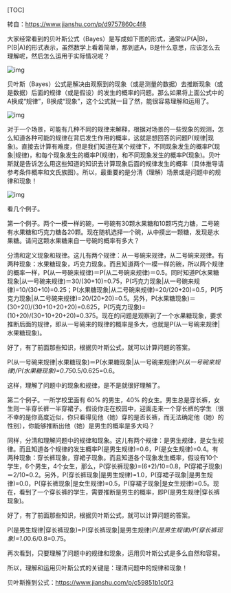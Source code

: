 [TOC]



转自：https://www.jianshu.com/p/d9757860c4f8



大家经常看到的贝叶斯公式（Bayes）是写成如下图的形式，通常以P(A|B)，P(B|A)的形式表示，虽然数学上看着简单，那到底A，B是什么意思，应该怎么去理解呢，然后怎么运用于实际情况呢？

![img](E:\git-workspace\note\images\math\bayes.png) 

 

贝叶斯（Bayes）公式是解决由观察到的现象（或是测量的数据）去推断现象（或是数据）后面的规律（或是假设）的发生的概率的问题。那么如果将上面公式中的A换成“规律”，B换成“现象”，这个公式就一目了然，能很容易理解和运用了。

![img](E:\git-workspace\note\images\math\bayes2.png)



对于一个场景，可能有几种不同的规律来解释，根据对场景的一些现象的观测，怎么知道各种可能的规律在背后发生作用的概率，这就是想回答的问题P(规律|现象)。直接去计算有难度，但是我们知道在某个规律下，不同现象发生的概率P(现象|规律)，和每个现象发生的概率P(规律)，和不同现象发生的概率P(现象)。贝叶斯就是告诉怎么用这些知道的知识去计算现象后面的规律发生的概率（具体推导请参考条件概率和文氏族图）。所以，最重要的是分清（理解）场景或是问题中的规律和现象！

![img](E:\git-workspace\note\images\math\bayes3.png)

看几个例子。

第一个例子。两个一模一样的碗，一号碗有30颗水果糖和10颗巧克力糖，二号碗有水果糖和巧克力糖各20颗。现在随机选择一个碗，从中摸出一颗糖，发现是水果糖。请问这颗水果糖来自一号碗的概率有多大？

分清和定义现象和规律。这儿有两个规律：从一号碗来规律，从二号碗来规律。有两种现象：水果糖现象，巧克力现象。而且知道两个一模一样的碗，所以两个规律的概率一样，P(从一号碗来规律)＝P(从二号碗来规律)＝0.5。同时知道P(水果糖现象|从一号碗来规律)＝30/(30+10)=0.75，P(巧克力现象|从一号碗来规律)=10/(30+10)=0.25；P(水果糖现象|从二号碗来规律)=20/(20+20)=0.5，P(巧克力现象|从二号碗来规律)=20/(20+20)=0.5。另外，P(水果糖现象)＝(30+20)/(30+10+20+20)=0.625，P(巧克力现象)=(10+20)/(30+10+20+20)=0.375。现在的问题是观察到了一个水果糖现象，要求推断后面的规律，即从一号碗来的规律的概率是多大，也就是P(从一号碗来规律|水果糖现象)。

好了，有了前面那些知识，根据贝叶斯公式，就可以计算问题的答案。

P(从一号碗来规律|水果糖现象)＝P(水果糖现象|从一号碗来规律)*P(从一号碗来规律)/P(水果糖现象)=0.75*0.5/0.625=0.6。

这样，理解了问题中的现象和规律，是不是就很好理解了。

第二个例子。一所学校里面有 60% 的男生，40% 的女生。男生总是穿长裤，女生则一半穿长裤一半穿裙子。假设你走在校园中，迎面走来一个穿长裤的学生（很不幸的是你高度近似，你只看得见他（她）穿的是否长裤，而无法确定他（她）的性别），你能够推断出他（她）是男生的概率是多大吗？

同样，分清和理解问题中的规律和现象。这儿有两个规律：是男生规律，是女生规律。而且知道各个规律的发生概率P(是男生规律)=0.6，P(是女生规律)=0.4。有两种现象：穿长裤现象，穿裙子现象。而且知道各个现象发生概率，假设有10个学生，6个男生，4个女生，那么，P(穿长裤现象)=(6+2)/10=0.8，P(穿裙子现象)＝2/10=0.2。另外，P(穿长裤现象|是男生规律)=1.0，P(穿裙子现象|是男生规律)=0.0，P(穿长裤现象|是女生规律)=0.5，P(穿裙子现象|是女生规律)=0.5。现在，看到了一个穿长裤的学生，需要推断是男生的概率，即P(是男生规律|穿长裤现象)。

好了，有了前面那些知识，根据贝叶斯公式，就可以计算问题的答案。

P(是男生规律|穿长裤现象)=P(穿长裤现象|是男生规律)*P(是男生规律)/P(穿长裤现象)=1.0*0.6/0.8=0.75。

再次看到，只要理解了问题中的规律和现象，运用贝叶斯公式是多么自然和容易。

所以，理解和运用贝叶斯公式的关键是：理清问题中的规律和现象！





贝叶斯推到公式：https://www.jianshu.com/p/c59851b1c0f3



 